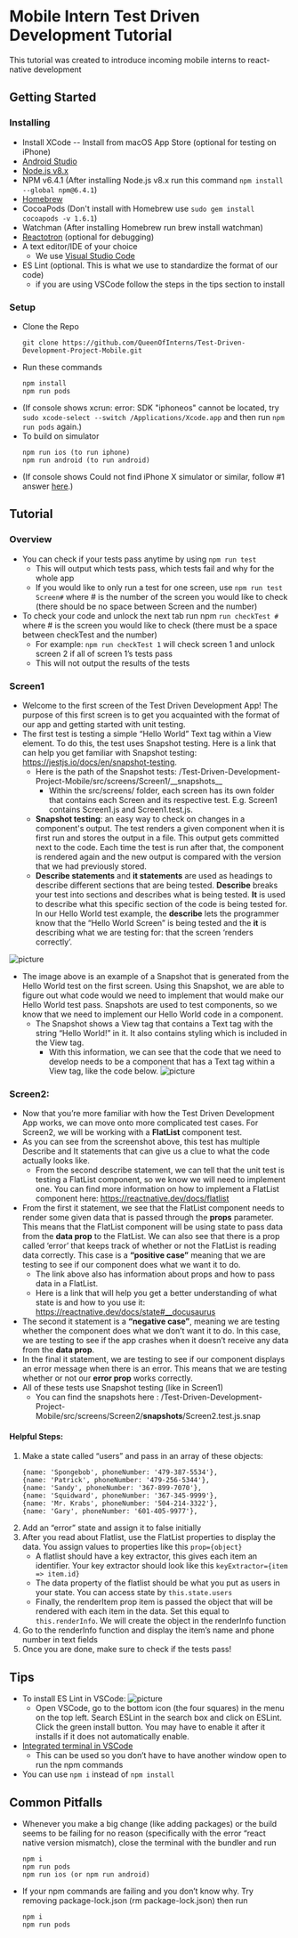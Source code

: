 # Mobile Intern Test Driven Development Tutorial
This tutorial was created to introduce incoming mobile interns to react-native development

## Getting Started

### Installing
* Install XCode -- Install from macOS App Store (optional for testing on iPhone)
* [Android Studio](https://developer.android.com/studio/)
* [Node.js v8.x](https://nodejs.org/dist/latest-v8.x/)
* NPM v6.4.1 (After installing Node.js v8.x run this command `npm install --global npm@6.4.1`)
* [Homebrew](https://brew.sh/)
* CocoaPods (Don't install with Homebrew use `sudo gem install cocoapods -v 1.6.1`)
* Watchman (After installing Homebrew run brew install watchman)
* [Reactotron](https://github.com/infinitered/reactotron/releases) (optional for debugging)
* A text editor/IDE of your choice
    * We use [Visual Studio Code](https://code.visualstudio.com/)
* ES Lint (optional. This is what we use to standardize the format of our code)
    * if you are using VSCode follow the steps in the tips section to install
### Setup
* Clone the Repo
    ```
    git clone https://github.com/QueenOfInterns/Test-Driven-Development-Project-Mobile.git
    ```
* Run these commands
    ```
    npm install
    npm run pods
    ```
* (If console shows xcrun: error: SDK "iphoneos" cannot be located, try `sudo xcode-select --switch /Applications/Xcode.app` and then run `npm run pods` again.)
* To build on simulator
    ```
    npm run ios (to run iphone)
    npm run android (to run android)
    ```
* (If console shows Could not find iPhone X simulator or similar, follow #1 answer [here](https://stackoverflow.com/questions/54504076/react-native-run-ios-returns-error-could-not-find-iphone-x-simulator).)

## Tutorial
### Overview
* You can check if your tests pass anytime by using `npm run test`
   * This will output which tests pass, which tests fail and why for the whole app
   * If you would like to only run a test for one screen, use `npm run test Screen#` where # is the number of the screen you would like to check (there should be no space between Screen and the number)
* To check your code and unlock the next tab run npm `run checkTest #` where # is the screen you would like to check (there must be a space between checkTest and the number)
   * For example: `npm run checkTest 1` will check screen 1 and unlock screen 2 if all of screen 1’s tests pass
   * This will not output the results of the tests

### Screen1

* Welcome to the first screen of the Test Driven Development App! The purpose of this first screen is to get you acquainted with the format of our app and getting started with unit testing. 
* The first test is testing a simple “Hello World” Text tag within a View element. To do this, the test uses Snapshot testing. Here is a link that can help you get familiar with Snapshot testing: https://jestjs.io/docs/en/snapshot-testing.
    * Here is the path of the Snapshot tests:  /Test-Driven-Development-Project-Mobile/src/screens/Screen1/\_\_snapshots\_\_
        * Within the src/screens/ folder, each screen has its own folder that contains each Screen and its respective test. E.g. Screen1 contains Screen1.js and Screen1.test.js.
    * __Snapshot testing__: an easy way to check on changes in a component's output. The test renders a given component when it is first run and stores the output in a file. This output gets committed next to the code. Each time the test is run after that, the component is rendered again and the new output is compared with the version that we had previously stored.
    * __Describe statements__ and __it statements__ are used as headings to describe different sections that are being tested. __Describe__ breaks your test into sections and describes what is being tested. __It__ is used to describe what this specific section of the code is being tested for. In our Hello World test example, the __describe__ lets the programmer know that the “Hello World Screen” is being tested and the __it__ is describing what we are testing for: that the screen ‘renders correctly’. 

![picture](images/Snapshot1.png)

* The image above is an example of a Snapshot that is generated from the Hello World test on the first screen. Using this Snapshot, we are able to figure out what code would we need to implement that would make our Hello World test pass. Snapshots are used to test components, so we know that we need to implement our Hello World code in a component.
    * The Snapshot shows a View tag that contains a Text tag with the string “Hello World!” in it. It also contains styling which is included in the View tag. 
        * With this information, we can see that the code that we need to develop needs to be a component that has a Text tag within a View tag, like the code below.
![picture](images/Screen1.png)

### Screen2:

* Now that you’re more familiar with how the Test Driven Development App works, we can move onto more complicated test cases. For Screen2, we will be working with a __FlatList__ component test.
* As you can see from the screenshot above, this test has multiple Describe and It statements that can give us a clue to what the code actually looks like.
   * From the second describe statement, we can tell that the unit test is testing a FlatList component, so we know we will need to implement one. You can find more information on how to implement a FlatList component here: https://reactnative.dev/docs/flatlist
* From the first it statement, we see that the FlatList component needs to render some given data that is passed through the __props__ parameter. This means that the FlatList component will be using state to pass data from the __data prop__ to the FlatList. We can also see that there is a prop called ‘error’ that keeps track of whether or not the FlatList is reading data correctly. This case is a __“positive case”__ meaning that we are testing to see if our component does what we want it to do. 
   * The link above also has information about props and how to pass data in a FlatList.
   * Here is a link that will help you get a better understanding of what state is and how to you use it: https://reactnative.dev/docs/state#__docusaurus
* The second it statement is a __“negative case”__, meaning we are testing whether the component does what we don’t want it to do. In this case, we are testing to see if the app crashes when it doesn’t receive any data from the __data prop__.
* In the final it statement, we are testing to see if our component displays an error message when there is an error. This means that we are testing whether or not our __error prop__ works correctly.
* All of these tests use Snapshot testing (like in Screen1)
   * You can find the snapshots here : /Test-Driven-Development-Project-Mobile/src/screens/Screen2/__snapshots__/Screen2.test.js.snap
#### Helpful Steps:
1. Make a state called “users” and pass in an array of these objects:
   ```
   {name: 'Spongebob', phoneNumber: '479-387-5534'},
   {name: 'Patrick', phoneNumber: '479-256-5344'},
   {name: 'Sandy', phoneNumber: '367-899-7070'},
   {name: 'Squidward', phoneNumber: '367-345-9999'},
   {name: 'Mr. Krabs', phoneNumber: '504-214-3322'},
   {name: 'Gary', phoneNumber: '601-405-9977'},

   ```
2. Add an “error” state and assign it to false initially
3. After you read about Flatlist, use the FlatList properties to display the data. You assign values to properties like this `prop={object}`
   * A flatlist should have a key extractor, this gives each item an identifier. Your key extractor should look like this `keyExtractor={item => item.id}`
   *	The data property of the flatlist should be what you put as users in your state. You can access state by `this.state.users`
   *	Finally, the renderItem prop item is passed the object that will be rendered with each item in the data. Set this equal to `this.renderInfo`. We will create the object in the renderInfo function
4.	Go to the renderInfo function and display the item’s name and phone number in text fields
5. Once you are done, make sure to check if the tests pass!



## Tips
* To install ES Lint in VSCode:
![picture](images/ESLint.png)
    * Open VSCode, go to the bottom icon (the four squares) in the menu on the top left. Search ESLint in the search box and click on ESLint. Click the green install button. You may have to enable it after it installs if it does not automatically enable.
* [Integrated terminal in VSCode](https://code.visualstudio.com/docs/editor/integrated-terminal)
    * This can be used so you don’t have to have another window open to run the npm commands
* You can use `npm i` instead of `npm install`

## Common Pitfalls
* Whenever you make a big change (like adding packages) or the build seems to be failing for no reason (specifically with the error “react native version mismatch), close the terminal with the bundler and run
    ```
    npm i
    npm run pods
    npm run ios (or npm run android)
    ```
* If your npm commands are failing and you don’t know why. Try removing package-lock.json (rm package-lock.json) then run
    ```
    npm i
    npm run pods
    ```
